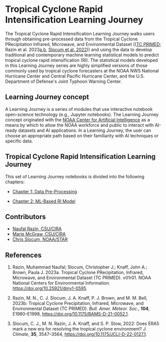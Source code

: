 # Tropical Cyclone Rapid Intensification Learning Journey

The Tropical Cyclone Rapid Intensification Learning Journey walks users through obtaining pre-processed data from the Tropical Cyclone PRecipitation
Infrared, Microwave, and Environmental Dataset (([TC PRIMED](https://rammb-data.cira.colostate.edu/tcprimed/); Razin et al. 2023[a](https://www.ncei.noaa.gov/metadata/geoportal/rest/metadata/item/gov.noaa.ncdc:C01685/html),[b](https://journals.ametsoc.org/view/journals/bams/104/11/BAMS-D-21-0052.1.xml), [Slocum et al. 2022](https://journals.ametsoc.org/view/journals/clim/35/21/JCLI-D-22-0127.1.xml)))
and using the data to develop traditional and contemporary machine learning statistical models to predict tropical cyclone rapid intensification
(RI). The statistical models developed in this Learning Journey series are highly simplified versions of those commonly used by tropical cyclone
forecasters at the NOAA NWS National Hurricane Center and Central Pacific Hurricane Center, and the U.S. Department of Defense's Joint Typhoon
Warning Center.

## Learning Journey concept

A Learning Journey is a series of modules that use interactive notebook open-science technology (e.g., Jupyter notebooks). The Learning Journey concept originated with the [NOAA Center for Artificial Intelligence](https://www.noaa.gov/noaa-center-for-artificial-intelligence/noaa-center-for-artificial-intelligence) as a means by which to allow the NOAA workforce and public to interact with AI-ready datasets and AI applications. In a Learning Journey, the user can choose an appropriate path based on their familiarity with AI techniques or specific data.

## Tropical Cyclone Rapid Intensification Learning Journey
This set of Learning Journey notebooks is divided into the following chapters:
* [Chapter 1: Data Pre-Processing](RI_Chapter1_DataPreProcessing.ipynb)

* [Chapter 2: ML-Based RI Model](RI_Chapter2_ML.ipynb)

## Contributors

* [Naufal Razin, CSU/CIRA](https://www.cira.colostate.edu/staff/razin-naufal/)
* [Marie McGraw, CSU/CIRA](https://www.cira.colostate.edu/staff/mcgraw-marie/)
* [Chris Slocum, NOAA/STAR](https://www.star.nesdis.noaa.gov/star/Slocum_C.php)

## References
1. Razin, Muhammad Naufal; Slocum, Christopher J.; Knaff, John A.; Brown, Paula J. 2023a. Tropical Cyclone PRecipitation, Infrared, Microwave, and Environmental Dataset (TC PRIMED). v01r01. NOAA National Centers for Environmental Information. https://doi.org/10.25921/dmy1-0595.
   
2. Razin, M. N., C. J. Slocum, J. A. Knaff, P. J. Brown, and M. M. Bell, 2023b: Tropical Cyclone Precipitation, Infrared, Microwave, and Environmental Dataset (TC PRIMED). *Bull. Amer. Meteor. Soc.*, **104**, E1980–E1998, https://doi.org/10.1175/BAMS-D-21-0052.1.

3. Slocum, C. J., M. N. Razin, J. A. Knaff, and S. P. Stow, 2022: Does ERA5 mark a new era for resolving the tropical cyclone environment? *J. Climate*, **35**, 3547–3564, https://doi.org/10.1175/JCLI-D-22-0127.1.
